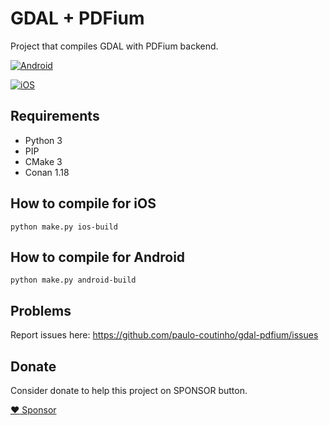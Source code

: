 # GDAL + PDFium

Project that compiles GDAL with PDFium backend.

[![Android](https://github.com/paulo-coutinho/gdal-pdfium/actions/workflows/android.yml/badge.svg)](https://github.com/paulo-coutinho/gdal-pdfium/actions/workflows/android.yml)

[![iOS](https://github.com/paulo-coutinho/gdal-pdfium/actions/workflows/ios.yml/badge.svg)](https://github.com/paulo-coutinho/gdal-pdfium/actions/workflows/ios.yml)


## Requirements

- Python 3
- PIP
- CMake 3
- Conan 1.18

## How to compile for iOS

```
python make.py ios-build
```

## How to compile for Android

```
python make.py android-build
```

## Problems

Report issues here: https://github.com/paulo-coutinho/gdal-pdfium/issues

## Donate

Consider donate to help this project on SPONSOR button.

[:heart: Sponsor](https://github.com/sponsors/paulo-coutinho)

